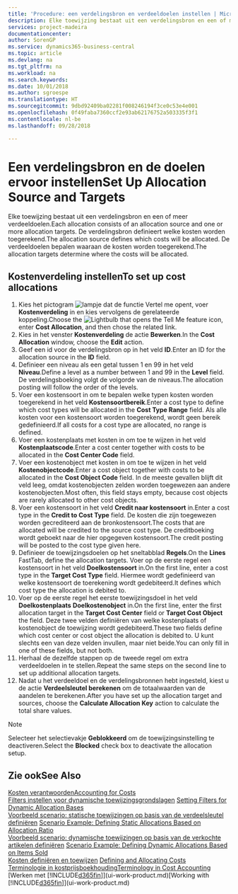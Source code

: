 ```yaml
---
title: 'Procedure: een verdelingsbron en verdeeldoelen instellen | Microsoft Docs'
description: Elke toewijzing bestaat uit een verdelingsbron en een of meer verdeeldoelen. De verdelingsbron definieert welke kosten worden toegerekend. De verdeeldoelen bepalen waaraan de kosten worden toegerekend.
services: project-madeira
documentationcenter: 
author: SorenGP
ms.service: dynamics365-business-central
ms.topic: article
ms.devlang: na
ms.tgt_pltfrm: na
ms.workload: na
ms.search.keywords: 
ms.date: 10/01/2018
ms.author: sgroespe
ms.translationtype: HT
ms.sourcegitcommit: 9dbd92409ba02281f008246194f3ce0c53e4e001
ms.openlocfilehash: 0f49faba7360ccf2e93ab62176752a503335f3f1
ms.contentlocale: nl-be
ms.lasthandoff: 09/28/2018

---
```

# <a name="set-up-allocation-source-and-targets"></a><span data-ttu-id="9b219-105">Een verdelingsbron en de doelen ervoor instellen</span><span class="sxs-lookup"><span data-stu-id="9b219-105">Set Up Allocation Source and Targets</span></span>
<span data-ttu-id="9b219-106">Elke toewijzing bestaat uit een verdelingsbron en een of meer verdeeldoelen.</span><span class="sxs-lookup"><span data-stu-id="9b219-106">Each allocation consists of an allocation source and one or more allocation targets.</span></span> <span data-ttu-id="9b219-107">De verdelingsbron definieert welke kosten worden toegerekend.</span><span class="sxs-lookup"><span data-stu-id="9b219-107">The allocation source defines which costs will be allocated.</span></span> <span data-ttu-id="9b219-108">De verdeeldoelen bepalen waaraan de kosten worden toegerekend.</span><span class="sxs-lookup"><span data-stu-id="9b219-108">The allocation targets determine where the costs will be allocated.</span></span>  

## <a name="to-set-up-cost-allocations"></a><span data-ttu-id="9b219-109">Kostenverdeling instellen</span><span class="sxs-lookup"><span data-stu-id="9b219-109">To set up cost allocations</span></span>  
1.  <span data-ttu-id="9b219-110">Kies het pictogram ![lampje dat de functie Vertel me opent](media/ui-search/search_small.png "Vertel me wat u wilt doen"), voer **Kostenverdeling** in en kies vervolgens de gerelateerde koppeling.</span><span class="sxs-lookup"><span data-stu-id="9b219-110">Choose the ![Lightbulb that opens the Tell Me feature](media/ui-search/search_small.png "Tell me what you want to do") icon, enter **Cost Allocation**, and then chose the related link.</span></span>  
2.  <span data-ttu-id="9b219-111">Kies in het venster **Kostenverdeling** de actie **Bewerken**.</span><span class="sxs-lookup"><span data-stu-id="9b219-111">In the **Cost Allocation** window, choose the **Edit** action.</span></span>  
3.  <span data-ttu-id="9b219-112">Geef een id voor de verdelingsbron op in het veld **ID**.</span><span class="sxs-lookup"><span data-stu-id="9b219-112">Enter an ID for the allocation source in the **ID** field.</span></span>  
4.  <span data-ttu-id="9b219-113">Definieer een niveau als een getal tussen 1 en 99 in het veld **Niveau**.</span><span class="sxs-lookup"><span data-stu-id="9b219-113">Define a level as a number between 1 and 99 in the **Level** field.</span></span> <span data-ttu-id="9b219-114">De verdelingsboeking volgt de volgorde van de niveaus.</span><span class="sxs-lookup"><span data-stu-id="9b219-114">The allocation posting will follow the order of the levels.</span></span>  
5.  <span data-ttu-id="9b219-115">Voer een kostensoort in om te bepalen welke typen kosten worden toegerekend in het veld **Kostensoortbereik**.</span><span class="sxs-lookup"><span data-stu-id="9b219-115">Enter a cost type to define which cost types will be allocated in the **Cost Type Range** field.</span></span> <span data-ttu-id="9b219-116">Als alle kosten voor een kostensoort worden toegerekend, wordt geen bereik gedefinieerd.</span><span class="sxs-lookup"><span data-stu-id="9b219-116">If all costs for a cost type are allocated, no range is defined.</span></span>  
6.  <span data-ttu-id="9b219-117">Voer een kostenplaats met kosten in om toe te wijzen in het veld **Kostenplaatscode**.</span><span class="sxs-lookup"><span data-stu-id="9b219-117">Enter a cost center together with costs to be allocated in the **Cost Center Code** field.</span></span>  
7.  <span data-ttu-id="9b219-118">Voer een kostenobject met kosten in om toe te wijzen in het veld **Kostenobjectcode**.</span><span class="sxs-lookup"><span data-stu-id="9b219-118">Enter a cost object together with costs to be allocated in the **Cost Object Code** field.</span></span> <span data-ttu-id="9b219-119">In de meeste gevallen blijft dit veld leeg, omdat kostenobjecten zelden worden toegewezen aan andere kostenobjecten.</span><span class="sxs-lookup"><span data-stu-id="9b219-119">Most often, this field stays empty, because cost objects are rarely allocated to other cost objects.</span></span>  
8.  <span data-ttu-id="9b219-120">Voer een kostensoort in het veld **Credit naar kostensoort** in.</span><span class="sxs-lookup"><span data-stu-id="9b219-120">Enter a cost type in the **Credit to Cost Type** field.</span></span> <span data-ttu-id="9b219-121">De kosten die zijn toegewezen worden gecrediteerd aan de bronkostensoort.</span><span class="sxs-lookup"><span data-stu-id="9b219-121">The costs that are allocated will be credited to the source cost type.</span></span> <span data-ttu-id="9b219-122">De creditboeking wordt geboekt naar de hier opgegeven kostensoort.</span><span class="sxs-lookup"><span data-stu-id="9b219-122">The credit posting will be posted to the cost type given here.</span></span>  
9. <span data-ttu-id="9b219-123">Definieer de toewijzingsdoelen op het sneltabblad **Regels**.</span><span class="sxs-lookup"><span data-stu-id="9b219-123">On the **Lines** FastTab, define the allocation targets.</span></span> <span data-ttu-id="9b219-124">Voer op de eerste regel een kostensoort in het veld **Doelkostensoort** in.</span><span class="sxs-lookup"><span data-stu-id="9b219-124">On the first line, enter a cost type in the **Target Cost Type** field.</span></span> <span data-ttu-id="9b219-125">Hiermee wordt gedefinieerd van welke kostensoort de toerekening wordt gedebiteerd.</span><span class="sxs-lookup"><span data-stu-id="9b219-125">It defines which cost type the allocation is debited to.</span></span>  
10. <span data-ttu-id="9b219-126">Voer op de eerste regel het eerste toewijzingsdoel in het veld **Doelkostenplaats** **Doelkostenobject** in.</span><span class="sxs-lookup"><span data-stu-id="9b219-126">On the first line, enter the first allocation target in the **Target Cost Center** field or **Target Cost Object** the field.</span></span> <span data-ttu-id="9b219-127">Deze twee velden definiëren van welke kostenplaats of kostenobject de toewijzing wordt gedebiteerd.</span><span class="sxs-lookup"><span data-stu-id="9b219-127">These two fields define which cost center or cost object the allocation is debited to.</span></span> <span data-ttu-id="9b219-128">U kunt slechts een van deze velden invullen, maar niet beide.</span><span class="sxs-lookup"><span data-stu-id="9b219-128">You can only fill in one of these fields, but not both.</span></span>  
11. <span data-ttu-id="9b219-129">Herhaal de dezelfde stappen op de tweede regel om extra verdeeldoelen in te stellen.</span><span class="sxs-lookup"><span data-stu-id="9b219-129">Repeat the same steps on the second line to set up additional allocation targets.</span></span>  
12. <span data-ttu-id="9b219-130">Nadat u het verdeeldoel en de verdelingsbronnen hebt ingesteld, kiest u de actie **Verdeelsleutel berekenen** om de totaalwaarden van de aandelen te berekenen.</span><span class="sxs-lookup"><span data-stu-id="9b219-130">After you have set up the allocation target and sources, choose the **Calculate Allocation Key** action to calculate the total share values.</span></span>  

> [!NOTE]  
>  <span data-ttu-id="9b219-131">Selecteer het selectievakje **Geblokkeerd** om de toewijzingsinstelling te deactiveren.</span><span class="sxs-lookup"><span data-stu-id="9b219-131">Select the **Blocked** check box to deactivate the allocation setup.</span></span>  

## <a name="see-also"></a><span data-ttu-id="9b219-132">Zie ook</span><span class="sxs-lookup"><span data-stu-id="9b219-132">See Also</span></span>  
[<span data-ttu-id="9b219-133">Kosten verantwoorden</span><span class="sxs-lookup"><span data-stu-id="9b219-133">Accounting for Costs</span></span>](finance-manage-cost-accounting.md)  
 <span data-ttu-id="9b219-134">[Filters instellen voor dynamische toewijzingsgrondslagen](finance-setting-filters-for-dynamic-allocation-bases.md) </span><span class="sxs-lookup"><span data-stu-id="9b219-134">[Setting Filters for Dynamic Allocation Bases](finance-setting-filters-for-dynamic-allocation-bases.md) </span></span>  
 <span data-ttu-id="9b219-135">[Voorbeeld scenario: statische toewijzingen op basis van de verdeelsleutel definiëren](finance-scenario-example-defining-static-allocations-based-on-allocation-ratio.md) </span><span class="sxs-lookup"><span data-stu-id="9b219-135">[Scenario Example: Defining Static Allocations Based on Allocation Ratio](finance-scenario-example-defining-static-allocations-based-on-allocation-ratio.md) </span></span>  
 <span data-ttu-id="9b219-136">[Voorbeeld scenario: dynamische toewijzingen op basis van de verkochte artikelen definiëren](finance-scenario-example-defining-dynamic-allocations-based-on-items-sold.md) </span><span class="sxs-lookup"><span data-stu-id="9b219-136">[Scenario Example: Defining Dynamic Allocations Based on Items Sold](finance-scenario-example-defining-dynamic-allocations-based-on-items-sold.md) </span></span>  
 <span data-ttu-id="9b219-137">[Kosten definiëren en toewijzen](finance-define-and-allocate-costs.md) </span><span class="sxs-lookup"><span data-stu-id="9b219-137">[Defining and Allocating Costs](finance-define-and-allocate-costs.md) </span></span>  
 [<span data-ttu-id="9b219-138">Terminologie in kostprijsboekhouding</span><span class="sxs-lookup"><span data-stu-id="9b219-138">Terminology in Cost Accounting</span></span>](finance-terminology-in-cost-accounting.md)  
 <span data-ttu-id="9b219-139">[Werken met [!INCLUDE[d365fin](includes/d365fin_md.md)]](ui-work-product.md)</span><span class="sxs-lookup"><span data-stu-id="9b219-139">[Working with [!INCLUDE[d365fin](includes/d365fin_md.md)]](ui-work-product.md)</span></span>

